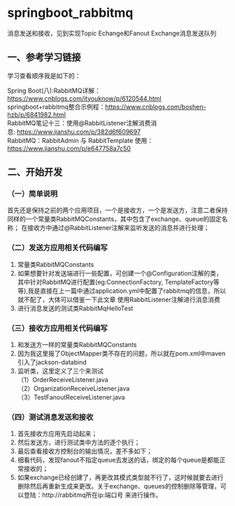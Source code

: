 # springboot_rabbitmq
消息发送和接收，见到实现Topic Echange和Fanout Exchange消息发送队列
## 一、参考学习链接
学习查看顺序我是如下的：

Spring Boot(八):RabbitMQ详解：https://www.cnblogs.com/ityouknow/p/6120544.html  
springboot+rabbitmq整合示例程：https://www.cnblogs.com/boshen-hzb/p/6841982.html  
RabbitMQ笔记十三：使用@RabbitListener注解消费消息: https://www.jianshu.com/p/382d6f609697  
RabbitMQ：RabbitAdmin 与 RabbitTemplate 使用：https://www.jianshu.com/p/e647758a7c50

## 二、开始开发
### （一）简单说明
首先还是保持之前的两个应用项目，一个是接收方，一个是发送方，注意二者保持同样的一个常量类RabbitMQConstants，其中包含了exchange、queue的固定名称；
在接收方中通过@RabbitListener注解来监听发送的消息并进行处理；

### （二）发送方应用相关代码编写
1. 常量类RabbitMQConstants  
2. 如果想要针对发送端进行一些配置，可创建一个@Configuration注解的类，其中针对RabbitMQ进行配置(eg:ConnectionFactory, TemplateFactory等等),我是直接在上一篇中通过application.yml中配置了rabbitmq的信息，所以就不配了，大体可以借鉴一下此文章
使用RabbitListener注解进行消息消费  
3. 进行消息发送的测试类RabbitMqHelloTest

### （三）接收方应用相关代码编写
1. 和发送方一样的常量类RabbitMQConstants  
2. 因为我这里报了ObjectMapper类不存在的问题，所以就在pom.xml中maven引入了jackson-databind  
3. 监听类，这里定义了三个来测试  
（1）OrderReceiveListener.java  
（2）OrganizationReceiveListener.java  
（3）TestFanoutReceiveListener.java  
### （四）测试消息发送和接收
1. 首先接收方应用先启动起来；  
2. 然后发送方，进行测试类中方法的逐个执行；  
3. 最后查看接收方控制台的输出情况，差不多如下；  
4. 细看代码，发现fanout不指定queue去发送的话，绑定的每个queue是都能正常接收的；  
5. 如果exchange已经创建了，再更改其模式类型就不行了，这时候就要去进行删除然后再重新生成来更改。关于exchange、queues的控制删除等管理，可以登陆：http://rabbitmq所在ip:端口号 来进行操作。
